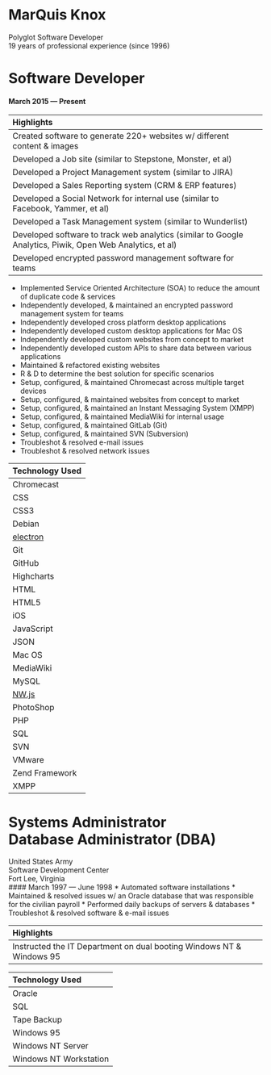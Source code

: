 # MarQuis Knox
Polyglot Software Developer<br>
19 years of professional experience (since 1996)
<br>
# Software Developer
#### March 2015 &mdash; Present
| Highlights      | 
| :------------ |
| Created software to generate 220+ websites w/ different content & images|
| Developed a Job site (similar to Stepstone, Monster, et al) |
| Developed a Project Management system (similar to JIRA) |
| Developed a Sales Reporting system (CRM & ERP features) |
| Developed a Social Network for internal use (similar to Facebook, Yammer, et al) |
| Developed a Task Management system (similar to Wunderlist) |
| Developed software to track web analytics (similar to Google Analytics, Piwik, Open Web Analytics, et al) |
| Developed encrypted password management software for teams |

* Implemented Service Oriented Architecture (SOA) to reduce the amount of duplicate code & services
* Independently developed, & maintained an encrypted password management system for teams
* Independently developed cross platform desktop applications
* Independently developed custom desktop applications for Mac OS
* Independently developed custom websites from concept to market
* Independently developed custom APIs to share data between various applications
* Maintained & refactored existing websites
* R & D to determine the best solution for specific scenarios 
* Setup, configured, & maintained Chromecast across multiple target devices
* Setup, configured, & maintained websites from concept to market
* Setup, configured, & maintained an Instant Messaging System (XMPP)
* Setup, configured, & maintained MediaWiki for internal usage
* Setup, configured, & maintained GitLab (Git)
* Setup, configured, & maintained SVN (Subversion)
* Troubleshot & resolved e-mail issues
* Troubleshot & resolved network issues

| Technology Used | 
| :------------ |
| Chromecast |
| CSS |
| CSS3 |
| Debian |
| [electron](https://github.com/atom/electron)
| Git |
| GitHub |
| Highcharts |
| HTML |
| HTML5 |
| iOS |
| JavaScript |
| JSON |
| Mac OS |
| MediaWiki | 
| MySQL      |
| [NW.js](https://github.com/nwjs/nw.js)| 
| PhotoShop |
| PHP |
| SQL |
| SVN |
| VMware | 
| Zend Framework| 
|XMPP|

<h1>Systems Administrator<br>
Database Administrator (DBA)</h1>
United States Army
<br>
Software Development Center<br>
Fort Lee, Virginia<br>
#### March 1997 &mdash; June 1998
* Automated software installations
* Maintained & resolved issues w/ an Oracle database that was responsible for the civilian payroll
* Performed daily backups of servers & databases
* Troubleshot & resolved software & e-mail issues

| Highlights      | 
| :------------ |
| Instructed the IT Department on dual booting Windows NT & Windows 95|

| Technology Used | 
| :------------ |
| Oracle |
| SQL |
| Tape Backup |
| Windows 95 |
| Windows NT Server |
| Windows NT Workstation |
